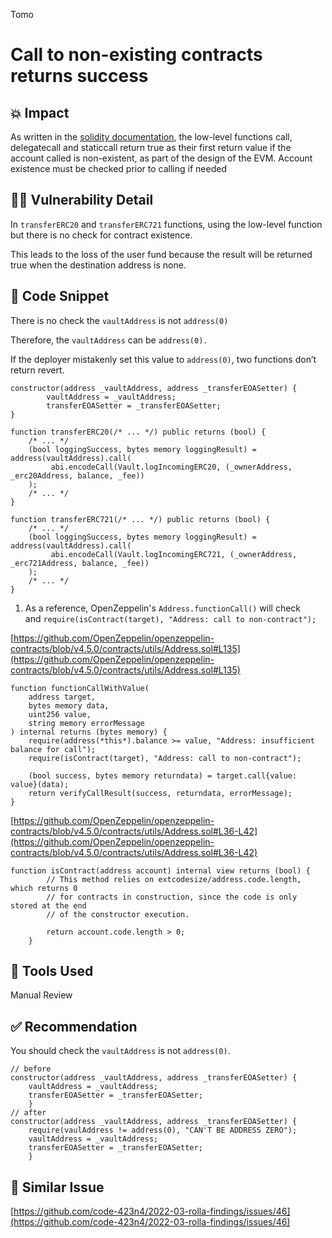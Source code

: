 Tomo
# Call to non-existing contracts returns success

## 💥 Impact

As written in the [solidity documentation](https://github.com/sherlock-audit/2022-09-harpie-Tomosuke0930/issues/%5B%3Chttps://docs.soliditylang.org/en/develop/control-structures.html#error-handling-assert-require-revert-and-exceptions%3E%5D(%3Chttps://docs.soliditylang.org/en/develop/control-structures.html#error-handling-assert-require-revert-and-exceptions%3E)), the low-level functions call, delegatecall and staticcall return true as their first return value if the account called is non-existent, as part of the design of the EVM. Account existence must be checked prior to calling if needed

## 🕵️‍♂️ Vulnerability Detail

In `transferERC20` and `transferERC721` functions, using the low-level function but there is no check for contract existence.

This leads to the loss of the user fund because the result will be returned true when the destination address is none.

## 📝 Code Snippet

There is no check the `vaultAddress` is not `address(0)`

Therefore, the `vaultAddress` can be `address(0).`

If the deployer mistakenly set this value to `address(0)`, two functions don’t return revert.

```solidity
constructor(address _vaultAddress, address _transferEOASetter) {
        vaultAddress = _vaultAddress;
        transferEOASetter = _transferEOASetter;
}

function transferERC20(/* ... */) public returns (bool) {
    /* ... */
    (bool loggingSuccess, bytes memory loggingResult) = address(vaultAddress).call(
         abi.encodeCall(Vault.logIncomingERC20, (_ownerAddress, _erc20Address, balance, _fee))
    );
    /* ... */
}

function transferERC721(/* ... */) public returns (bool) {
    /* ... */
    (bool loggingSuccess, bytes memory loggingResult) = address(vaultAddress).call(
         abi.encodeCall(Vault.logIncomingERC721, (_ownerAddress, _erc721Address, balance, _fee))
    );
    /* ... */
}
```

1. As a reference, OpenZeppelin's `Address.functionCall()` will check and `require(isContract(target), "Address: call to non-contract");`

[https://github.com/OpenZeppelin/openzeppelin-contracts/blob/v4.5.0/contracts/utils/Address.sol#L135](https://github.com/OpenZeppelin/openzeppelin-contracts/blob/v4.5.0/contracts/utils/Address.sol#L135)

```solidity
function functionCallWithValue(
    address target,
    bytes memory data,
    uint256 value,
    string memory errorMessage
) internal returns (bytes memory) {
    require(address(*this*).balance >= value, "Address: insufficient balance for call");
    require(isContract(target), "Address: call to non-contract");

    (bool success, bytes memory returndata) = target.call{value: value}(data);
    return verifyCallResult(success, returndata, errorMessage);
}
```

[https://github.com/OpenZeppelin/openzeppelin-contracts/blob/v4.5.0/contracts/utils/Address.sol#L36-L42](https://github.com/OpenZeppelin/openzeppelin-contracts/blob/v4.5.0/contracts/utils/Address.sol#L36-L42)

```solidity
function isContract(address account) internal view returns (bool) {
        // This method relies on extcodesize/address.code.length, which returns 0
        // for contracts in construction, since the code is only stored at the end
        // of the constructor execution.

        return account.code.length > 0;
    }
```

## 🚜 Tools Used

Manual Review

## ✅ Recommendation

You should check the `vaultAddress` is not `address(0)`.

```solidity
// before
constructor(address _vaultAddress, address _transferEOASetter) {
    vaultAddress = _vaultAddress;
    transferEOASetter = _transferEOASetter;
    }
// after
constructor(address _vaultAddress, address _transferEOASetter) {
    require(vaulAddress != address(0), "CAN'T BE ADDRESS ZERO");
    vaultAddress = _vaultAddress;
    transferEOASetter = _transferEOASetter;
    }
```

## 👬 Similar Issue

[https://github.com/code-423n4/2022-03-rolla-findings/issues/46](https://github.com/code-423n4/2022-03-rolla-findings/issues/46)